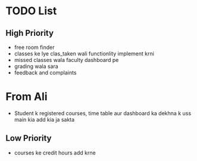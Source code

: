 # TODO List

## High Priority

- free room finder
- classes ke lye clas_taken wali functionlity implement krni
- missed classes wala faculty dashboard pe
- grading wala sara 
- feedback and complaints

# From Ali
- Student k registered courses, time table aur dashboard ka dekhna k uss main kia add kia ja sakta


## Low Priority


- courses ke credit hours add krne
